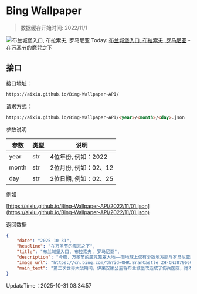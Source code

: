 # Bing Wallpaper

> 数据缓存开始时间: 2022/11/1

![布兰城堡入口, 布拉索夫, 罗马尼亚](https://cn.bing.com/th?id=OHR.BranCastle_ZH-CN3879660917_1920x1080.webp)
Today: [布兰城堡入口, 布拉索夫, 罗马尼亚](https://cn.bing.com/th?id=OHR.BranCastle_ZH-CN3879660917_1920x1080.webp) - 在万圣节的魔咒之下

## 接口

接口地址：

```html
https://aixiu.github.io/Bing-Wallpaper-API/
```

请求方式：

```html
https://aixiu.github.io/Bing-Wallpaper-API/<year>/<month>/<day>.json
```

参数说明

| 参数 | 类型 | 说明 |
| - | - | - |
| year | str | 4位年份, 例如：2022 |
| month | str | 2位月份, 例如：02、12 |
| day | str | 2位日期, 例如：02、25 |

例如

[https://aixiu.github.io/Bing-Wallpaper-API/2022/11/01.json](https://aixiu.github.io/Bing-Wallpaper-API/2022/11/01.json)

返回数据

```json
{
    "date": "2025-10-31",
    "headline": "在万圣节的魔咒之下",
    "title": "布兰城堡入口, 布拉索夫, 罗马尼亚",
    "description": "今夜，万圣节的魔咒笼罩大地——而地球上仅有少数地方能与罗马尼亚的布兰城堡比肩，承载着如此深邃的谜团。这座建于14世纪的堡垒历经战火洗礼，见证君王更迭与帝国兴衰。但在此地，传说比历史更响亮。这座城堡坐落于以阴森传说闻名的特兰西瓦尼亚与昔日由弗拉德三世·德古拉统治的瓦拉几亚之间，散发着令人心悸的遗迹气息。弗拉德的残暴名声启发了布拉姆·斯托克1897年创作的小说《德古拉》。尽管故事背景并非布兰城堡，但它巍峨的轮廓与关于弗拉德幽灵出没的传闻，让真实与传说交织模糊，永远将这座城堡与人类最持久的传说之一紧密相连。",
    "image_url": "https://cn.bing.com/th?id=OHR.BranCastle_ZH-CN3879660917_1920x1080.webp",
    "main_text": "第二次世界大战期间，伊莱安娜公主将布兰城堡改造成了伤兵医院，她本人曾接受过护士培训。"
}
```

UpdataTime：2025-10-31 08:34:57
